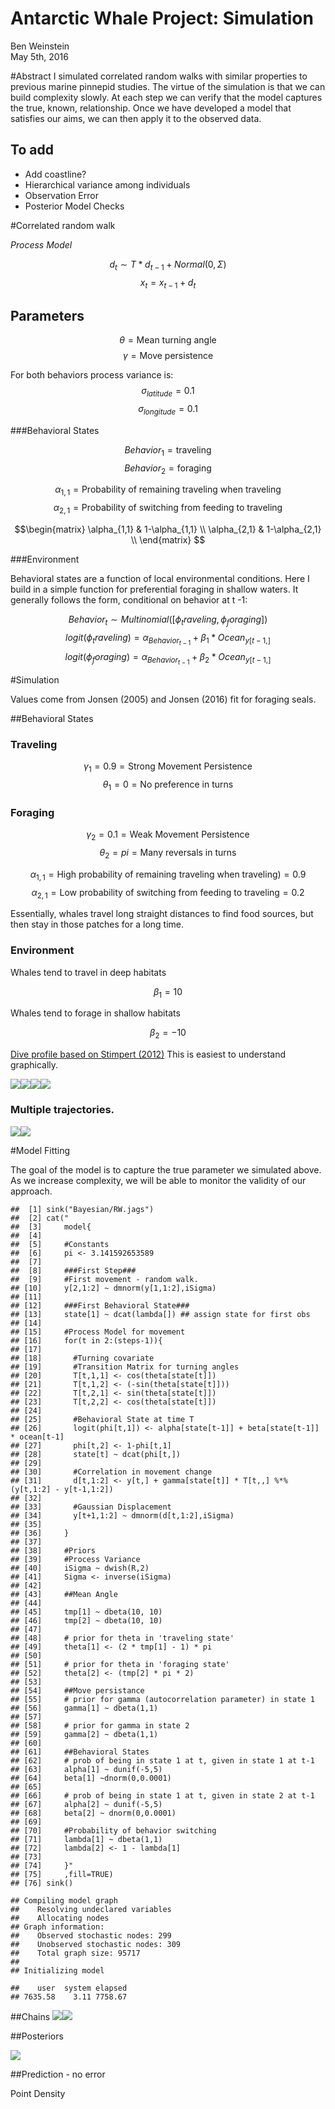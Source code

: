 # Antarctic Whale Project: Simulation
Ben Weinstein  
May 5th, 2016  





#Abstract
I simulated correlated random walks with similar properties to previous marine pinnepid studies. The virtue of the simulation is that we can build complexity slowly. At each step we can verify that the model captures the true, known, relationship. Once we have developed a model that satisfies our aims, we can then apply it to the observed data.

## To add
* Add coastline?
* Hierarchical variance among individuals
* Observation Error
* Posterior Model Checks

#Correlated random walk

*Process Model*

$$ d_{t} \sim T*d_{t-1} + Normal(0,\Sigma)$$
$$ x_t = x_{t-1} + d_{t} $$

## Parameters

$$\theta = \text{Mean turning angle}$$
$$\gamma = \text{Move persistence} $$

For both behaviors process variance is:
$$ \sigma_{latitude} = 0.1$$
$$ \sigma_{longitude} = 0.1$$


###Behavioral States

$$ Behavior_1 = \text{traveling}$$
$$ Behavior_2 = \text{foraging}$$

$$ \alpha_{1,1} = \text{Probability of remaining traveling when traveling}$$
$$\alpha_{2,1} = \text{Probability of switching from feeding to traveling}$$

$$\begin{matrix}
  \alpha_{1,1} & 1-\alpha_{1,1} \\
  \alpha_{2,1} & 1-\alpha_{2,1} \\
\end{matrix}
$$

###Environment

Behavioral states are a function of local environmental conditions. Here I build in a simple function for preferential foraging in shallow waters.
It generally follows the form, conditional on behavior at t -1:

$$Behavior_t \sim Multinomial([\phi_traveling,\phi_foraging])$$
$$logit(\phi_traveling) = \alpha_{Behavior_{t-1}} + \beta_1 * Ocean_{y[t-1,]}$$
$$logit(\phi_foraging) = \alpha_{Behavior_{t-1}} + \beta_2 * Ocean_{y[t-1,]}$$




#Simulation

Values come from Jonsen (2005) and Jonsen (2016) fit for foraging seals.

##Behavioral States
### Traveling
$$\gamma_1 = 0.9 = \text{Strong Movement Persistence}$$
$$\theta_1 = 0 = \text{No preference in turns}$$

### Foraging
$$\gamma_2 = 0.1 = \text{Weak Movement Persistence}$$
$$\theta_2 = pi = \text{Many reversals in turns}$$

$$ \alpha_{1,1} = \text{High probability of remaining traveling when traveling)} = 0.9$$
$$\alpha_{2,1} = \text{Low probability of switching from feeding to traveling} = 0.2$$

Essentially, whales travel long straight distances to find food sources, but then stay in those patches for a long time. 

### Environment
Whales tend to travel in deep habitats

$$\beta_1=10$$

Whales tend to forage in shallow habitats

$$\beta_2=-10$$

[Dive profile based on Stimpert (2012)](http://journals.plos.org/plosone/article?id=10.1371/journal.pone.0051214)
This is easiest to understand graphically.



![](HMM_files/figure-html/unnamed-chunk-5-1.png)<!-- -->![](HMM_files/figure-html/unnamed-chunk-5-2.png)<!-- -->![](HMM_files/figure-html/unnamed-chunk-5-3.png)<!-- -->![](HMM_files/figure-html/unnamed-chunk-5-4.png)<!-- -->

### Multiple trajectories.
![](HMM_files/figure-html/unnamed-chunk-6-1.png)<!-- -->![](HMM_files/figure-html/unnamed-chunk-6-2.png)<!-- -->

#Model Fitting

The goal of the model is to capture the true parameter we simulated above. As we increase complexity, we will be able to monitor the validity of our approach.


```
##  [1] sink("Bayesian/RW.jags")                                                      
##  [2] cat("                                                                         
##  [3]     model{                                                                    
##  [4]                                                                               
##  [5]     #Constants                                                                
##  [6]     pi <- 3.141592653589                                                      
##  [7]                                                                               
##  [8]     ###First Step###                                                          
##  [9]     #First movement - random walk.                                            
## [10]     y[2,1:2] ~ dmnorm(y[1,1:2],iSigma)                                        
## [11]                                                                               
## [12]     ###First Behavioral State###                                              
## [13]     state[1] ~ dcat(lambda[]) ## assign state for first obs                   
## [14]                                                                               
## [15]     #Process Model for movement                                               
## [16]     for(t in 2:(steps-1)){                                                    
## [17]                                                                               
## [18]       #Turning covariate                                                      
## [19]       #Transition Matrix for turning angles                                   
## [20]       T[t,1,1] <- cos(theta[state[t]])                                        
## [21]       T[t,1,2] <- (-sin(theta[state[t]]))                                     
## [22]       T[t,2,1] <- sin(theta[state[t]])                                        
## [23]       T[t,2,2] <- cos(theta[state[t]])                                        
## [24]                                                                               
## [25]       #Behavioral State at time T                                             
## [26]       logit(phi[t,1]) <- alpha[state[t-1]] + beta[state[t-1]] * ocean[t-1]    
## [27]       phi[t,2] <- 1-phi[t,1]                                                  
## [28]       state[t] ~ dcat(phi[t,])                                                
## [29]                                                                               
## [30]       #Correlation in movement change                                         
## [31]       d[t,1:2] <- y[t,] + gamma[state[t]] * T[t,,] %*% (y[t,1:2] - y[t-1,1:2])
## [32]                                                                               
## [33]       #Gaussian Displacement                                                  
## [34]       y[t+1,1:2] ~ dmnorm(d[t,1:2],iSigma)                                    
## [35]                                                                               
## [36]     }                                                                         
## [37]                                                                               
## [38]     #Priors                                                                   
## [39]     #Process Variance                                                         
## [40]     iSigma ~ dwish(R,2)                                                       
## [41]     Sigma <- inverse(iSigma)                                                  
## [42]                                                                               
## [43]     ##Mean Angle                                                              
## [44]                                                                               
## [45]     tmp[1] ~ dbeta(10, 10)                                                    
## [46]     tmp[2] ~ dbeta(10, 10)                                                    
## [47]                                                                               
## [48]     # prior for theta in 'traveling state'                                    
## [49]     theta[1] <- (2 * tmp[1] - 1) * pi                                         
## [50]                                                                               
## [51]     # prior for theta in 'foraging state'                                     
## [52]     theta[2] <- (tmp[2] * pi * 2)                                             
## [53]                                                                               
## [54]     ##Move persistance                                                        
## [55]     # prior for gamma (autocorrelation parameter) in state 1                  
## [56]     gamma[1] ~ dbeta(1,1)                                                     
## [57]                                                                               
## [58]     # prior for gamma in state 2                                              
## [59]     gamma[2] ~ dbeta(1,1)                                                     
## [60]                                                                               
## [61]     ##Behavioral States                                                       
## [62]     # prob of being in state 1 at t, given in state 1 at t-1                  
## [63]     alpha[1] ~ dunif(-5,5)                                                    
## [64]     beta[1] ~dnorm(0,0.0001)                                                  
## [65]                                                                               
## [66]     # prob of being in state 1 at t, given in state 2 at t-1                  
## [67]     alpha[2] ~ dunif(-5,5)                                                    
## [68]     beta[2] ~ dnorm(0,0.0001)                                                 
## [69]                                                                               
## [70]     #Probability of behavior switching                                        
## [71]     lambda[1] ~ dbeta(1,1)                                                    
## [72]     lambda[2] <- 1 - lambda[1]                                                
## [73]                                                                               
## [74]     }"                                                                        
## [75]     ,fill=TRUE)                                                               
## [76] sink()
```

```
## Compiling model graph
##    Resolving undeclared variables
##    Allocating nodes
## Graph information:
##    Observed stochastic nodes: 299
##    Unobserved stochastic nodes: 309
##    Total graph size: 95717
## 
## Initializing model
```

```
##    user  system elapsed 
## 7635.58    3.11 7758.67
```

##Chains
![](HMM_files/figure-html/unnamed-chunk-8-1.png)<!-- -->![](HMM_files/figure-html/unnamed-chunk-8-2.png)<!-- -->

##Posteriors

![](HMM_files/figure-html/unnamed-chunk-9-1.png)<!-- -->

##Prediction - no error



Point Density




